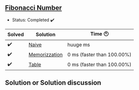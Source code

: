 ## [Fibonacci Number](https://leetcode.com/problems/fibonacci-number/)

- Status: Completed :heavy_check_mark:

Solved | Solution | Time :clock11: | 
--- | --- | --- | 
:heavy_check_mark:  | [Naive](#TODO) | huuge ms | 
:heavy_check_mark:  | [Memorizzation](#TODO) | 0 ms (faster than 100.00%) | 
:heavy_check_mark:  | [Table](#TODO) | 0 ms (faster than 100.00%) | 

## Solution or Solution discussion